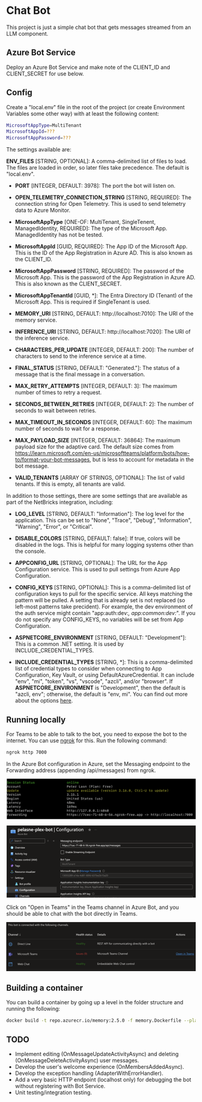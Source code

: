 ﻿# Chat Bot

This project is just a simple chat bot that gets messages streamed from an LLM component.

## Azure Bot Service

Deploy an Azure Bot Service and make note of the CLIENT_ID and CLIENT_SECRET for use below.

## Config

Create a "local.env" file in the root of the project (or create Environment Variables some other way) with at least the following content:

```bash
MicrosoftAppType=MultiTenant
MicrosoftAppId=???
MicrosoftAppPassword=???
```

The settings available are:

__ENV_FILES__ [STRING, OPTIONAL]: A comma-delimited list of files to load. The files are loaded in order, so later files take precedence. The default is "local.env".

- __PORT__ [INTEGER, DEFAULT: 3978]: The port the bot will listen on.

- __OPEN_TELEMETRY_CONNECTION_STRING__ [STRING, REQUIRED]: The connection string for Open Telemetry. This is used to send telemetry data to Azure Monitor.

- __MicrosoftAppType__ [ONE-OF: MultiTenant, SingleTenent, ManagedIdentity, REQUIRED]: The type of the Microsoft App. ManagedIdentity has not be tested.

- __MicrosoftAppId__ [GUID, REQUIRED]: The App ID of the Microsoft App. This is the ID of the App Registration in Azure AD. This is also known as the CLIENT_ID.

- __MicrosoftAppPassword__ [STRING, REQUIRED]: The password of the Microsoft App. This is the password of the App Registration in Azure AD. This is also known as the CLIENT_SECRET.

- __MicrosoftAppTenantId__ [GUID, *]: The Entra Directory ID (Tenant) of the Microsoft App. This is required if SingleTenant is used.

- __MEMORY_URI__ [STRING, DEFAULT: http://localhost:7010]: The URI of the memory service.

- __INFERENCE_URI__ [STRING, DEFAULT: http://localhost:7020]: The URI of the inference service.

- __CHARACTERS_PER_UPDATE__ [INTEGER, DEFAULT: 200]: The number of characters to send to the inference service at a time.

- __FINAL_STATUS__ [STRING, DEFAULT: "Generated."]: The status of a message that is the final message in a conversation.

- __MAX_RETRY_ATTEMPTS__ [INTEGER, DEFAULT: 3]: The maximum number of times to retry a request.

- __SECONDS_BETWEEN_RETRIES__ [INTEGER, DEFAULT: 2]: The number of seconds to wait between retries.

- __MAX_TIMEOUT_IN_SECONDS__ [INTEGER, DEFAULT: 60]: The maximum number of seconds to wait for a response.

- __MAX_PAYLOAD_SIZE__ [INTEGER, DEFAULT: 36864]: The maximum payload size for the adaptive card. The default size comes from <https://learn.microsoft.com/en-us/microsoftteams/platform/bots/how-to/format-your-bot-messages>, but is less to account for metadata in the bot message.

- __VALID_TENANTS__ [ARRAY OF STRINGS, OPTIONAL]: The list of valid tenants. If this is empty, all tenants are valid.

In addition to those settings, there are some settings that are available as part of the NetBricks integration, including:

- __LOG_LEVEL__ [STRING, DEFAULT: "Information"]: The log level for the application. This can be set to "None", "Trace", "Debug", "Information", "Warning", "Error", or "Critical".

- __DISABLE_COLORS__ [STRING, DEFAULT: false]: If true, colors will be disabled in the logs. This is helpful for many logging systems other than the console.

- __APPCONFIG_URL__ [STRING, OPTIONAL]: The URL for the App Configuration service. This is used to pull settings from Azure App Configuration.

- __CONFIG_KEYS__ [STRING, OPTIONAL]: This is a comma-delimited list of configuration keys to pull for the specific service. All keys matching the pattern will be pulled. A setting that is already set is not replaced (so left-most patterns take precident). For example, the dev environment of the auth service might contain "app:auth:dev:*, app:common:dev:*". If you do not specify any CONFIG_KEYS, no variables will be set from App Configuration.

- __ASPNETCORE_ENVIRONMENT__ [STRING, DEFAULT: "Development"]: This is a common .NET setting. It is used by INCLUDE_CREDENTIAL_TYPES.

- __INCLUDE_CREDENTIAL_TYPES__ [STRING, *]: This is a comma-delimited list of credential types to consider when connecting to App Configuration, Key Vault, or using DefaultAzureCredential. It can include "env", "mi", "token", "vs", "vscode", "azcli", and/or "browser". If __ASPNETCORE_ENVIRONMENT__ is "Development", then the default is "azcli, env"; otherwise, the default is "env, mi". You can find out more about the options [here](https://learn.microsoft.com/en-us/dotnet/api/azure.identity.defaultazurecredential?view=azure-dotnet).

## Running locally

For Teams to be able to talk to the bot, you need to expose the bot to the internet. You can use [ngrok](https://ngrok.com/) for this. Run the following command:

```bash
ngrok http 7000
```

In the Azure Bot configuration in Azure, set the Messaging endpoint to the Forwarding address (appending /api/messages) from ngrok.

![ngrok](../images/ngrok.png)

![config](../images/config.png)

Click on "Open in Teams" in the Teams channel in Azure Bot, and you should be able to chat with the bot directly in Teams.

![channels](../images/channels.png)

## Building a container

You can build a container by going up a level in the folder structure and running the following:

```bash
docker build -t repo.azurecr.io/memory:2.5.0 -f memory.Dockerfile --platform linux/amd64 .
```

## TODO

- Implement editing (OnMessageUpdateActivityAsync) and deleting (OnMessageDeleteActivityAsync) user messages.
- Develop the user's welcome experience (OnMembersAddedAsync).
- Develop the exception handling (AdapterWithErrorHandler).
- Add a very basic HTTP endpoint (localhost only) for debugging the bot without registering with Bot Service.
- Unit testing/integration testing.
